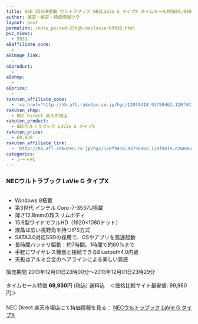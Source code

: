 ```yaml
---
title: SSD 256GB搭載 ウルトラブック NECLaVie G タイプX タイムセール特価69,930円！送料無料！
author: 激安・格安・特価情報ツウ
layout: post
permalink: /note_pc/ssd-256gb-neclavie-69930.html
pvc_views:
  - 5931
a8affiliate_code:
  - 
a8image_link:
  - 
a8product:
  - 
a8shop:
  - 
a8price:
  - 
rakuten_affiliate_code:
  - '<a href="http://hb.afl.rakuten.co.jp/hgc/120f9418.93758d62.120f9419.d26006ab/?pc=http%3a%2f%2fitem.rakuten.co.jp%2fnec-direct%2fcl_ls_y001_4_spsale_koukyuu%2f%3fscid%3daf_link_img&amp;m=http%3a%2f%2fm.rakuten.co.jp%2fnec-direct%2fi%2f10000410%2f" target="_blank"><img src ="http://hbb.afl.rakuten.co.jp/hgb/?pc=http%3a%2f%2fthumbnail.image.rakuten.co.jp%2f%400_mall%2fnec-direct%2fcabinet%2frcabinet%2fys-lv021-lx.jpg%3f_ex%3d240x240&amp;m=http%3a%2f%2fthumbnail.image.rakuten.co.jp%2f%400_mall%2fnec-direct%2fcabinet%2frcabinet%2fys-lv021-lx.jpg%3f_ex%3d80x80" border="0"></a>'
rakuten_shop:
  - NEC Direct 楽天市場店
rakuten_product:
  - NECウルトラブック LaVie G タイプX
rakuten_price:
  - 69,930
rakuten_affiliate_link:
  - 'http://hb.afl.rakuten.co.jp/hgc/120f9418.93758d62.120f9419.d26006ab/?pc=http%3a%2f%2fitem.rakuten.co.jp%2fnec-direct%2fcl_ls_y001_4_spsale_koukyuu%2f%3fscid%3daf_link_img&amp;m=http%3a%2f%2fm.rakuten.co.jp%2fnec-direct%2fi%2f10000410%2f'
categories:
  - ノートPC
---
```

### NECウルトラブック LaVie G タイプX

<div class="img-bg2 img_L">
  <a href="http://hb.afl.rakuten.co.jp/hgc/120f9418.93758d62.120f9419.d26006ab/?pc=http%3a%2f%2fitem.rakuten.co.jp%2fnec-direct%2fcl_ls_y001_4_spsale_koukyuu%2f%3fscid%3daf_link_img&m=http%3a%2f%2fm.rakuten.co.jp%2fnec-direct%2fi%2f10000410%2f" target="_blank"><img src="http://hbb.afl.rakuten.co.jp/hgb/?pc=http%3a%2f%2fthumbnail.image.rakuten.co.jp%2f%400_mall%2fnec-direct%2fcabinet%2frcabinet%2fys-lv021-lx.jpg%3f_ex%3d240x240&m=http%3a%2f%2fthumbnail.image.rakuten.co.jp%2f%400_mall%2fnec-direct%2fcabinet%2frcabinet%2fys-lv021-lx.jpg%3f_ex%3d80x80" border="0" title="" alt="" /></a>
</div>

<!--more-->

  * Windows 8搭載
  * 第3世代 インテル Core i7-3537U搭載
  * 薄さ12.8mmの超スリムボディ
  * 15.6型ワイドでフルHD（1920×1080ドット）
  * 液晶は広い視野角を持つIPS方式
  * SATA3.0対応SSDの採用で、OSやアプリを高速起動
  * 長時間バッテリ駆動：約7時間。1時間で約80%まで
  * 手軽にワイヤレス機器と接続できるBluetooth4.0内蔵
  * 天板はアルミ合金のヘアラインによる美しい質感

販売期間 2013年12月01日23時00分～2013年12月01日23時29分  
<br clear="all" />タイムセール特価 <span class="tokka-price"><strong>69,930</strong></span>円 (税込) 送料込　＜価格比較サイト最安値: 99,960円＞  
　　  
NEC Direct 楽天市場店にて特価情報を見る： <a href="http://hb.afl.rakuten.co.jp/hgc/120f9418.93758d62.120f9419.d26006ab/?pc=http%3a%2f%2fitem.rakuten.co.jp%2fnec-direct%2fcl_ls_y001_4_spsale_koukyuu%2f%3fscid%3daf_link_img&m=http%3a%2f%2fm.rakuten.co.jp%2fnec-direct%2fi%2f10000410%2f" target="_blank"><span class="fs150p">NECウルトラブック LaVie G タイプX</span></a>